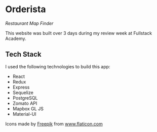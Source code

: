# Orderista

_Restaurant Map Finder_

This website was built over 3 days during my review week at Fullstack Academy.

## Tech Stack

I used the following technologies to build this app:

- React
- Redux
- Express
- Sequelize
- PostgreSQL
- Zomato API
- Mapbox GL JS
- Material-UI

Icons made by <a href="https://www.flaticon.com/authors/freepik" title="Freepik">Freepik</a> from <a href="https://www.flaticon.com/" title="Flaticon"> www.flaticon.com</a>
